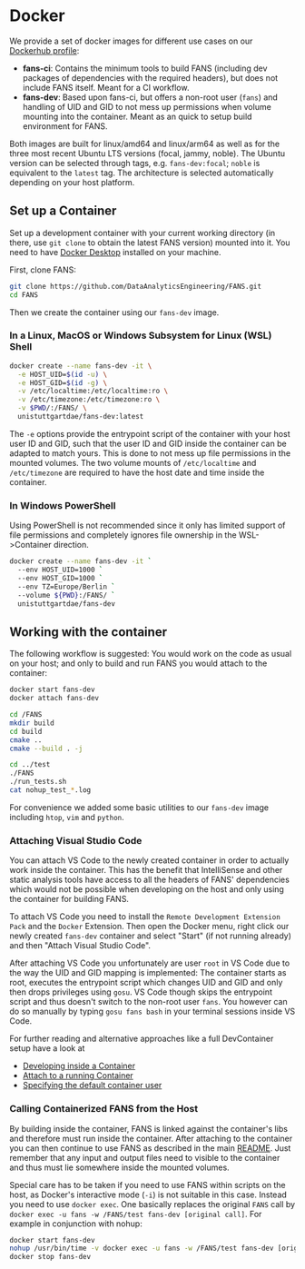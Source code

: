 # Docker

We provide a set of docker images for different use cases on our [Dockerhub profile](https://hub.docker.com/u/unistuttgartdae):

- **fans-ci**: Contains the minimum tools to build FANS (including dev packages of dependencies with the required headers), but does not include FANS itself. Meant for a CI workflow.
- **fans-dev**: Based upon fans-ci, but offers a non-root user (`fans`) and handling of UID and GID to not mess up permissions when volume mounting into the container. Meant as an quick to setup build environment for FANS.

Both images are built for linux/amd64 and linux/arm64 as well as for the three most recent Ubuntu LTS versions (focal, jammy, noble). The Ubuntu version can be selected through tags, e.g. `fans-dev:focal`; `noble` is equivalent to the `latest` tag. The architecture is selected automatically depending on your host platform.

## Set up a Container

Set up a development container with your current working directory (in there, use `git clone` to obtain the latest FANS version) mounted into it. You need to have [Docker Desktop](https://www.docker.com/products/docker-desktop/) installed on your machine.

First, clone FANS:

```bash
git clone https://github.com/DataAnalyticsEngineering/FANS.git
cd FANS
```

Then we create the container using our `fans-dev` image.

### In a Linux, MacOS or Windows Subsystem for Linux (WSL) Shell

```bash
docker create --name fans-dev -it \
  -e HOST_UID=$(id -u) \
  -e HOST_GID=$(id -g) \
  -v /etc/localtime:/etc/localtime:ro \
  -v /etc/timezone:/etc/timezone:ro \
  -v $PWD/:/FANS/ \
  unistuttgartdae/fans-dev:latest
```

The `-e` options provide the entrypoint script of the container with your host user ID and GID, such that the user ID and GID inside the container can be adapted to match yours. This is done to not mess up file permissions in the mounted volumes. The two volume mounts of `/etc/localtime` and `/etc/timezone` are required to have the host date and time inside the container.

### In Windows PowerShell

Using PowerShell is not recommended since it only has limited support of file permissions and completely ignores file ownership in the WSL->Container direction.

```bash
docker create --name fans-dev -it `
  --env HOST_UID=1000 `
  --env HOST_GID=1000 `
  --env TZ=Europe/Berlin `
  --volume ${PWD}:/FANS/ `
  unistuttgartdae/fans-dev
```

## Working with the container

The following workflow is suggested: You would work on the code as usual on your host; and only to build and run FANS you would attach to the container:

```bash
docker start fans-dev
docker attach fans-dev

cd /FANS
mkdir build
cd build
cmake ..
cmake --build . -j

cd ../test
./FANS
./run_tests.sh
cat nohup_test_*.log
```

For convenience we added some basic utilities to our `fans-dev` image including `htop`, `vim` and `python`.

### Attaching Visual Studio Code

You can attach VS Code to the newly created container in order to actually work inside the container. This has the benefit that IntelliSense and other static analysis tools have access to all the headers of FANS' dependencies which would not be possible when developing on the host and only using the container for building FANS.

To attach VS Code you need to install the `Remote Development Extension Pack` and the `Docker` Extension. Then open the Docker menu, right click our newly created `fans-dev` container and select "Start" (if not running already) and then "Attach Visual Studio Code".

After attaching VS Code you unfortunately are user `root` in VS Code due to the way the UID and GID mapping is implemented: The container starts as root, executes the entrypoint script which changes UID and GID and only then drops privileges using `gosu`. VS Code though skips the entrypoint script and thus doesn't switch to the non-root user `fans`. You however can do so manually by typing `gosu fans bash` in your terminal sessions inside VS Code.

For further reading and alternative approaches like a full DevContainer setup have a look at

- [Developing inside a Container](https://code.visualstudio.com/docs/devcontainers/containers)
- [Attach to a running Container](https://code.visualstudio.com/docs/devcontainers/attach-container)
- [Specifying the default container user](https://code.visualstudio.com/remote/advancedcontainers/add-nonroot-user#_specifying-the-default-container-user)

### Calling Containerized FANS from the Host

By building inside the container, FANS is linked against the container's libs and therefore must run inside the container. After attaching to the container you can then continue to use FANS as described in the main [README](../README.md#usage). Just remember that any input and output files need to visible to the container and thus must lie somewhere inside the mounted volumes.

Special care has to be taken if you need to use FANS within scripts on the host, as Docker's interactive mode (`-i`) is not suitable in this case. Instead you need to use `docker exec`. One basically replaces the original `FANS` call by `docker exec -u fans -w /FANS/test fans-dev [original call]`. For example in conjunction with nohup:

```bash
docker start fans-dev
nohup /usr/bin/time -v docker exec -u fans -w /FANS/test fans-dev [original call] &
docker stop fans-dev
```

